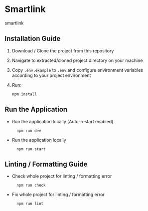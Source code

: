 # Smartlink

smartlink

## Installation Guide

1.  Download / Clone the project from this repository
2.  Navigate to extracted/cloned project directory on your machine
3.  Copy `.env.example` to `.env` and configure environment variables according to your project environment
4.  Run:

        npm install

## Run the Application

- Run the application locally (Auto-restart enabled)

        npm run dev

- Run the application locally

        npm run start

## Linting / Formatting Guide

- Check whole project for linting / formatting error

        npm run check

- Fix whole project for linting / formatting error

        npm run lint
